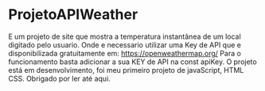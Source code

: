# ProjetoAPIWeather
E um projeto de site que mostra a temperatura instantânea de um local digitado pelo usuario.
Onde e necessario utilizar uma Key de API que e disponibilizada gratuitamente em:
https://openweathermap.org/
Para o funcionamento basta adicionar a sua KEY de API na const apiKey.
O projeto está em desenvolvimento, foi meu primeiro projeto de javaScript, HTML  CSS. 
Obrigado por ler até aqui.
